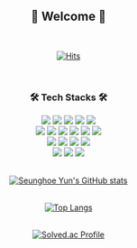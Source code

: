 ## <div align="center"> __👋 Welcome 👋__ </div>
<div align="center"><br>

[![Hits](https://hits.seeyoufarm.com/api/count/incr/badge.svg?url=https%3A%2F%2Fgithub.com%2FYunSeungHoe&count_bg=%23AFAFB2&title_bg=%234A6BD6&icon=apachespark.svg&icon_color=%23DBE539&title=Visit&edge_flat=false)](https://github.com/YunSeungHoe)
</div><br>

### <div align="center"> __🛠 Tech Stacks 🛠__ </div> 
<div align="center">
    <img src="https://img.shields.io/badge/C++-00599C?style=flat-square&logo=c%2B%2B&logoColor=white"/> 
    <img src="https://img.shields.io/badge/C-A8B9CC?style=flat-square&logo=C&logoColor=white"/> 
    <img src="https://img.shields.io/badge/Python-3776AB?style=flat-square&logo=Python&logoColor=white"/>
    <img src="https://img.shields.io/badge/JavaScript-F7DF1E?style=flat-square&logo=JavaScript&logoColor=white"/>
    <img src="https://img.shields.io/badge/Kotlin-7F52FF?style=flat-square&logo=Kotlin&logoColor=white"/><br>
    <img src="https://img.shields.io/badge/HTML5-E34F26?style=flat-square&logo=HTML5&logoColor=white"/>
    <img src="https://img.shields.io/badge/CSS3-1572B6?style=flat-square&logo=CSS3&logoColor=white"/>
    <img src="https://img.shields.io/badge/ROS-22314E?style=flat-square&logo=ROS&logoColor=white"/>
    <img src="https://img.shields.io/badge/Git-F05032?style=flat-square&logo=Git&logoColor=white"/>
    <img src="https://img.shields.io/badge/GitHub-181717?style=flat-square&logo=GitHub&logoColor=white"/>
    <img src="https://img.shields.io/badge/Docker-2496ED?style=flat-square&logo=Docker&logoColor=white"/><br>
    <img src="https://img.shields.io/badge/Jupyter-F37626?style=flat-square&logo=Jupyter&logoColor=white"/> 
    <img src="https://img.shields.io/badge/Linux-FCC624?style=flat-square&logo=Linux&logoColor=white"/>
    <img src="https://img.shields.io/badge/Vim-019733?style=flat-square&logo=Vim&logoColor=white"/>
    <img src="https://img.shields.io/badge/Visual Studio Code-5C2D91?style=flat-square&logo=Visual Studio Code&logoColor=white"/><br>
    <img src="https://img.shields.io/badge/IntelliJ IDEA-000000?style=flat-square&logo=IntelliJ IDEA&logoColor=white"/>
    <img src="https://img.shields.io/badge/Anaconda-44A833?style=flat-square&logo=Anaconda&logoColor=white"/>
    <img src="https://img.shields.io/badge/Android Studio-3DDC84?style=flat-square&logo=Android Studio&logoColor=white"/><br>
</div><br>

<div align="center">

[![Seunghoe Yun's GitHub stats](https://github-readme-stats.vercel.app/api?username=YunSeungHoe&count_private=true&theme=dark&show_icons=true&)](https://github.com/YunSeungHoe)<br><br>

[![Top Langs](https://github-readme-stats.vercel.app/api/top-langs/?username=YunSeungHoe&langs_count=5&count_private=true&theme=dark&layout=compact)](https://github.com/YunSeungHoe)<br><br>

[![Solved.ac Profile](http://mazassumnida.wtf/api/v2/generate_badge?boj=yunsh3594)](https://solved.ac/yunsh3594/)
</div>

